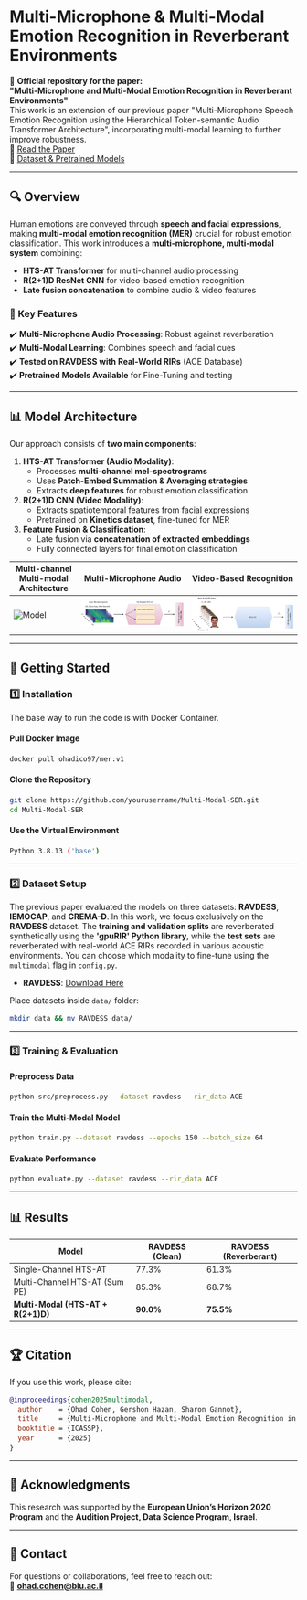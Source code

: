 # Multi-Microphone & Multi-Modal Emotion Recognition in Reverberant Environments

🚀 **Official repository for the paper:**  
**"Multi-Microphone and Multi-Modal Emotion Recognition in Reverberant Environments"**  
This work is an extension of our previous paper "Multi-Microphone Speech Emotion Recognition using the Hierarchical Token-semantic Audio Transformer
Architecture", incorporating multi-modal learning to further improve robustness.  
📄 [Read the Paper](https://arxiv.org/pdf/2409.09545)  
🔗 [Dataset & Pretrained Models](LINK_TO_DATA_MODELS)

---

## 🔍 Overview
Human emotions are conveyed through **speech and facial expressions**, making **multi-modal emotion recognition (MER)** crucial for robust emotion classification. This work introduces a **multi-microphone, multi-modal system** combining:

- **HTS-AT Transformer** for multi-channel audio processing
- **R(2+1)D ResNet CNN** for video-based emotion recognition
- **Late fusion concatenation** to combine audio & video features

### 🔮 Key Features
✔️ **Multi-Microphone Audio Processing**: Robust against reverberation  
✔️ **Multi-Modal Learning**: Combines speech and facial cues  
✔️ **Tested on RAVDESS with Real-World RIRs** (ACE Database)  
✔️ **Pretrained Models Available** for Fine-Tuning and testing

---

## 📊 Model Architecture
Our approach consists of **two main components**:
1. **HTS-AT Transformer (Audio Modality)**:
   - Processes **multi-channel mel-spectrograms**
   - Uses **Patch-Embed Summation & Averaging strategies**
   - Extracts **deep features** for robust emotion classification
2. **R(2+1)D CNN (Video Modality)**:
   - Extracts spatiotemporal features from facial expressions
   - Pretrained on **Kinetics dataset**, fine-tuned for MER
3. **Feature Fusion & Classification**:
   - Late fusion via **concatenation of extracted embeddings**
   - Fully connected layers for final emotion classification

| Multi-channel Multi-modal Architecture | Multi-Microphone Audio | Video-Based Recognition |
|----------------------|------------------|----------------------|
| ![Model](images/MER.png) | ![The extended HTS-AT](images/audio.png) | ![R2+1D](images/video.png) |

---

## 🔧 Getting Started

### **1️⃣ Installation**
The base way to run the code is with Docker Container.
#### **Pull Docker Image**
```bash
docker pull ohadico97/mer:v1
```
#### **Clone the Repository**
```bash
git clone https://github.com/yourusername/Multi-Modal-SER.git
cd Multi-Modal-SER
```
#### **Use the Virtual Environment**
```bash
Python 3.8.13 ('base')
```

---

### **2️⃣ Dataset Setup**
The previous paper evaluated the models on three datasets: **RAVDESS**, **IEMOCAP**, and **CREMA-D**. In this work, we focus exclusively on the **RAVDESS** dataset. The **training and validation splits** are reverberated synthetically using the **'gpuRIR' Python library**, while the **test sets** are reverberated with real-world ACE RIRs recorded in various acoustic environments. You can choose which modality to fine-tune using the ``` multimodal``` flag in ```config.py```.
- **RAVDESS**: [Download Here](https://zenodo.org/record/1188976)

Place datasets inside `data/` folder:
```bash
mkdir data && mv RAVDESS data/
```

---

### **3️⃣ Training & Evaluation**
#### **Preprocess Data**
```bash
python src/preprocess.py --dataset ravdess --rir_data ACE
```
#### **Train the Multi-Modal Model**
```bash
python train.py --dataset ravdess --epochs 150 --batch_size 64
```
#### **Evaluate Performance**
```bash
python evaluate.py --dataset ravdess --rir_data ACE
```

---

## 📊 Results
| Model | RAVDESS (Clean) | RAVDESS (Reverberant) |
|----------------------|--------|--------|
| Single-Channel HTS-AT | 77.3% | 61.3% |
| Multi-Channel HTS-AT (Sum PE) | 85.3% | 68.7% |
| **Multi-Modal (HTS-AT + R(2+1)D)** | **90.0%** | **75.5%** |

---

## 🏆 Citation
If you use this work, please cite:
```bibtex
@inproceedings{cohen2025multimodal,
  author    = {Ohad Cohen, Gershon Hazan, Sharon Gannot},
  title     = {Multi-Microphone and Multi-Modal Emotion Recognition in Reverberant Environments},
  booktitle = {ICASSP},
  year      = {2025}
}
```

---

## 🌟 Acknowledgments
This research was supported by the **European Union’s Horizon 2020 Program** and the **Audition Project, Data Science Program, Israel**.

---

## 👤 Contact
For questions or collaborations, feel free to reach out:  
📧 **ohad.cohen@biu.ac.il**

